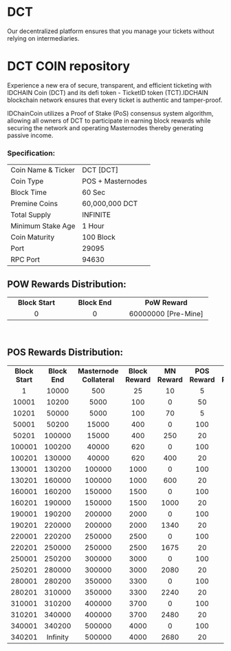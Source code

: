 # DCT
Our decentralized platform ensures that you manage your tickets without relying on intermediaries.


<h1>DCT COIN repository</h1>
<p> Experience a new era of secure, transparent, and efficient ticketing with IDCHAIN Coin (DCT) and its defi token - TicketID token (TCT).IDCHAIN blockchain network ensures that every ticket is authentic and tamper-proof.</p>
<p> IDChainCoin utilizes a Proof of Stake (PoS) consensus system algorithm, allowing all owners of DCT to participate in earning block rewards while securing the network and operating Masternodes thereby generating passive income.</p>

  
  
<h3><strong>Specification:</strong></h3>
<table>
<tbody>
<tr>
<td>Coin Name & Ticker</td>
<td>DCT [DCT]</td>
</tr>
<tr>
<td>Coin Type</td>
<td>POS + Masternodes</td>
</tr>
<tr>
<td>Block Time</td>
<td>60 Sec</td>
</tr>
<tr>
<td>Premine Coins</td>
<td>60,000,000 DCT</td>
</tr>
<tr>
<td>Total Supply</td>
<td>INFINITE</td>
</tr>
<tr>
<td>Minimum Stake Age</td>
<td>1 Hour</td>
</tr>
<tr>
<td>Coin Maturity</td>
<td>100 Block</td>
</tr>
<tr>
<td>Port</td>
<td>29095</td>
</tr>
<tr>
<td>RPC Port</td>
<td>94630</td>
</tr>
</tbody>
</table>
<h2><strong>POW Rewards Distribution:</strong></h2>
<table border="0" width="600" cellspacing="2" cellpadding="2">
<tr>
<td class="xl65" style="width: 120px; text-align: center;"><strong>Block Start</strong></td>
<td class="xl65" style="width: 120px; text-align: center;"><strong>Block End</strong></td>
<td class="xl65" style="width: 180px; text-align: center;"><strong>PoW Reward</strong></td>
</tr>
<tr>
<td class="xl65" style="width: 120px; text-align: center;">0</td>
<td class="xl65" style="width: 120px; text-align: center;">0</td>
<td class="xl65" style="width: 180px; text-align: center;">60000000 [Pre-Mine]</td>
</tr>
</table>
<br>
<h2><strong>POS Rewards Distribution:</strong></h2>
<table border="0" width="600" cellspacing="2" cellpadding="2"><colgroup><col width="26" /><col width="106" /><col width="98" /><col width="126" /><col width="130" /><col width="118" /></colgroup>
<tbody>
<tr>
<td class="xl65" style="width: 120px; text-align: center;"><strong>Block Start</strong></td>
<td class="xl65" style="width: 120px; text-align: center;"><strong>Block End</strong></td>
<td class="xl65" style="width: 180px; text-align: center;"><strong>Masternode Collateral</strong></td>
<td class="xl65" style="width: 120px; text-align: center;"><strong>Block Reward</strong></td>
<td class="xl65" style="width: 120px; text-align: center;"><strong>MN Reward</strong></td>
<td class="xl66" style="width: 120px; text-align: center;"><strong>POS Reward</strong></td>
<td class="xl66" style="width: 120px; text-align: center;"><strong>DEV Reward</strong></td>
</tr>
<tr>
<td class="xl65" style="width: 120px; text-align: center;">1</td>
<td class="xl65" style="width: 120px; text-align: center;">10000</td>
<td class="xl65" style="width: 180px; text-align: center;">500</td>
<td class="xl65" style="width: 120px; text-align: center;">25</td>
<td class="xl65" style="width: 120px; text-align: center;">10</td>
<td class="xl66" style="width: 120px; text-align: center;">5</td>
<td class="xl66" style="width: 120px; text-align: center;">10</td>
</tr>
<tr>
<td class="xl65" style="width: 120px; text-align: center;">10001</td>
<td class="xl65" style="width: 120px; text-align: center;">10200</td>
<td class="xl65" style="width: 180px; text-align: center;">5000</td>
<td class="xl65" style="width: 120px; text-align: center;">100</td>
<td class="xl65" style="width: 120px; text-align: center;">0</td>
<td class="xl66" style="width: 120px; text-align: center;">50</td>
<td class="xl66" style="width: 120px; text-align: center;">50</td>
</tr>
<tr>
<td class="xl65" style="width: 120px; text-align: center;">10201</td>
<td class="xl65" style="width: 120px; text-align: center;">50000</td>
<td class="xl65" style="width: 180px; text-align: center;">5000</td>
<td class="xl65" style="width: 120px; text-align: center;">100</td>
<td class="xl65" style="width: 120px; text-align: center;">70</td>
<td class="xl66" style="width: 120px; text-align: center;">5</td>
<td class="xl66" style="width: 120px; text-align: center;">25</td>
</tr>
<tr>
<td class="xl65" style="width: 120px; text-align: center;">50001</td>
<td class="xl65" style="width: 120px; text-align: center;">50200</td>
<td class="xl65" style="width: 180px; text-align: center;">15000</td>
<td class="xl65" style="width: 120px; text-align: center;">400</td>
<td class="xl65" style="width: 120px; text-align: center;">0</td>
<td class="xl66" style="width: 120px; text-align: center;">100</td>
<td class="xl66" style="width: 120px; text-align: center;">300</td>
</tr>
<tr>
<td class="xl65" style="width: 120px; text-align: center;">50201</td>
<td class="xl65" style="width: 120px; text-align: center;">100000</td>
<td class="xl65" style="width: 180px; text-align: center;">15000</td>
<td class="xl65" style="width: 120px; text-align: center;">400</td>
<td class="xl65" style="width: 120px; text-align: center;">250</td>
<td class="xl66" style="width: 120px; text-align: center;">20</td>
<td class="xl66" style="width: 120px; text-align: center;">130</td>
</tr>
<tr>
<td class="xl65" style="width: 120px; text-align: center;">100001</td>
<td class="xl65" style="width: 120px; text-align: center;">100200</td>
<td class="xl65" style="width: 180px; text-align: center;">40000</td>
<td class="xl65" style="width: 120px; text-align: center;">620</td>
<td class="xl65" style="width: 120px; text-align: center;">0</td>
<td class="xl66" style="width: 120px; text-align: center;">100</td>
<td class="xl66" style="width: 120px; text-align: center;">520</td>
</tr>
<tr>
<td class="xl65" style="width: 120px; text-align: center;">100201</td>
<td class="xl65" style="width: 120px; text-align: center;">130000</td>
<td class="xl65" style="width: 180px; text-align: center;">40000</td>
<td class="xl65" style="width: 120px; text-align: center;">620</td>
<td class="xl65" style="width: 120px; text-align: center;">400</td>
<td class="xl66" style="width: 120px; text-align: center;">20</td>
<td class="xl66" style="width: 120px; text-align: center;">200</td>
</tr>
<tr>
<td class="xl65" style="width: 120px; text-align: center;">130001</td>
<td class="xl65" style="width: 120px; text-align: center;">130200</td>
<td class="xl65" style="width: 180px; text-align: center;">100000</td>
<td class="xl65" style="width: 120px; text-align: center;">1000</td>
<td class="xl65" style="width: 120px; text-align: center;">0</td>
<td class="xl66" style="width: 120px; text-align: center;">100</td>
<td class="xl66" style="width: 120px; text-align: center;">900</td>
</tr>
<tr>
<td class="xl65" style="width: 120px; text-align: center;">130201</td>
<td class="xl65" style="width: 120px; text-align: center;">160000</td>
<td class="xl65" style="width: 180px; text-align: center;">100000</td>
<td class="xl65" style="width: 120px; text-align: center;">1000</td>
<td class="xl65" style="width: 120px; text-align: center;">600</td>
<td class="xl66" style="width: 120px; text-align: center;">20</td>
<td class="xl66" style="width: 120px; text-align: center;">380</td>
</tr>
<tr>
<td class="xl65" style="width: 120px; text-align: center;">160001</td>
<td class="xl65" style="width: 120px; text-align: center;">160200</td>
<td class="xl65" style="width: 180px; text-align: center;">150000</td>
<td class="xl65" style="width: 120px; text-align: center;">1500</td>
<td class="xl65" style="width: 120px; text-align: center;">0</td>
<td class="xl66" style="width: 120px; text-align: center;">100</td>
<td class="xl66" style="width: 120px; text-align: center;">1400</td>
</tr>
<tr>
<td class="xl65" style="width: 120px; text-align: center;">160201</td>
<td class="xl65" style="width: 120px; text-align: center;">190000</td>
<td class="xl65" style="width: 180px; text-align: center;">150000</td>
<td class="xl65" style="width: 120px; text-align: center;">1500</td>
<td class="xl65" style="width: 120px; text-align: center;">1000</td>
<td class="xl66" style="width: 120px; text-align: center;">20</td>
<td class="xl66" style="width: 120px; text-align: center;">480</td>
</tr>
<tr>
<td class="xl65" style="width: 120px; text-align: center;">190001</td>
<td class="xl65" style="width: 120px; text-align: center;">190200</td>
<td class="xl65" style="width: 180px; text-align: center;">200000</td>
<td class="xl65" style="width: 120px; text-align: center;">2000</td>
<td class="xl65" style="width: 120px; text-align: center;">0</td>
<td class="xl66" style="width: 120px; text-align: center;">100</td>
<td class="xl66" style="width: 120px; text-align: center;">1900</td>
</tr>
<tr>
<td class="xl65" style="width: 120px; text-align: center;">190201</td>
<td class="xl65" style="width: 120px; text-align: center;">220000</td>
<td class="xl65" style="width: 180px; text-align: center;">200000</td>
<td class="xl65" style="width: 120px; text-align: center;">2000</td>
<td class="xl65" style="width: 120px; text-align: center;">1340</td>
<td class="xl66" style="width: 120px; text-align: center;">20</td>
<td class="xl66" style="width: 120px; text-align: center;">640</td>
</tr>
<tr>
<td class="xl65" style="width: 120px; text-align: center;">220001</td>
<td class="xl65" style="width: 120px; text-align: center;">220200</td>
<td class="xl65" style="width: 180px; text-align: center;">250000</td>
<td class="xl65" style="width: 120px; text-align: center;">2500</td>
<td class="xl65" style="width: 120px; text-align: center;">0</td>
<td class="xl66" style="width: 120px; text-align: center;">100</td>
<td class="xl66" style="width: 120px; text-align: center;">2400</td>
</tr>
<tr>
<td class="xl65" style="width: 120px; text-align: center;">220201</td>
<td class="xl65" style="width: 120px; text-align: center;">250000</td>
<td class="xl65" style="width: 180px; text-align: center;">250000</td>
<td class="xl65" style="width: 120px; text-align: center;">2500</td>
<td class="xl65" style="width: 120px; text-align: center;">1675</td>
<td class="xl66" style="width: 120px; text-align: center;">20</td>
<td class="xl66" style="width: 120px; text-align: center;">805</td>
</tr>
<tr>
<td class="xl65" style="width: 120px; text-align: center;">250001</td>
<td class="xl65" style="width: 120px; text-align: center;">250200</td>
<td class="xl65" style="width: 180px; text-align: center;">300000</td>
<td class="xl65" style="width: 120px; text-align: center;">3000</td>
<td class="xl65" style="width: 120px; text-align: center;">0</td>
<td class="xl66" style="width: 120px; text-align: center;">100</td>
<td class="xl66" style="width: 120px; text-align: center;">2900</td>
</tr>
<tr>
<td class="xl65" style="width: 120px; text-align: center;">250201</td>
<td class="xl65" style="width: 120px; text-align: center;">280000</td>
<td class="xl65" style="width: 180px; text-align: center;">300000</td>
<td class="xl65" style="width: 120px; text-align: center;">3000</td>
<td class="xl65" style="width: 120px; text-align: center;">2080</td>
<td class="xl66" style="width: 120px; text-align: center;">20</td>
<td class="xl66" style="width: 120px; text-align: center;">900</td>
</tr>
<tr>
<td class="xl65" style="width: 120px; text-align: center;">280001</td>
<td class="xl65" style="width: 120px; text-align: center;">280200</td>
<td class="xl65" style="width: 180px; text-align: center;">350000</td>
<td class="xl65" style="width: 120px; text-align: center;">3300</td>
<td class="xl65" style="width: 120px; text-align: center;">0</td>
<td class="xl66" style="width: 120px; text-align: center;">100</td>
<td class="xl66" style="width: 120px; text-align: center;">3200</td>
</tr>
<tr>
<td class="xl65" style="width: 120px; text-align: center;">280201</td>
<td class="xl65" style="width: 120px; text-align: center;">310000</td>
<td class="xl65" style="width: 180px; text-align: center;">350000</td>
<td class="xl65" style="width: 120px; text-align: center;">3300</td>
<td class="xl65" style="width: 120px; text-align: center;">2240</td>
<td class="xl66" style="width: 120px; text-align: center;">20</td>
<td class="xl66" style="width: 120px; text-align: center;">1040</td>
</tr>
<tr>
<td class="xl65" style="width: 120px; text-align: center;">310001</td>
<td class="xl65" style="width: 120px; text-align: center;">310200</td>
<td class="xl65" style="width: 180px; text-align: center;">400000</td>
<td class="xl65" style="width: 120px; text-align: center;">3700</td>
<td class="xl65" style="width: 120px; text-align: center;">0</td>
<td class="xl66" style="width: 120px; text-align: center;">100</td>
<td class="xl66" style="width: 120px; text-align: center;">3600</td>
</tr>
<tr>
<td class="xl65" style="width: 120px; text-align: center;">310201</td>
<td class="xl65" style="width: 120px; text-align: center;">340000</td>
<td class="xl65" style="width: 180px; text-align: center;">400000</td>
<td class="xl65" style="width: 120px; text-align: center;">3700</td>
<td class="xl65" style="width: 120px; text-align: center;">2480</td>
<td class="xl66" style="width: 120px; text-align: center;">20</td>
<td class="xl66" style="width: 120px; text-align: center;">1200</td>
</tr>
<tr>
<td class="xl65" style="width: 120px; text-align: center;">340001</td>
<td class="xl65" style="width: 120px; text-align: center;">340200</td>
<td class="xl65" style="width: 180px; text-align: center;">500000</td>
<td class="xl65" style="width: 120px; text-align: center;">4000</td>
<td class="xl65" style="width: 120px; text-align: center;">0</td>
<td class="xl66" style="width: 120px; text-align: center;">100</td>
<td class="xl66" style="width: 120px; text-align: center;">3900</td>
</tr>
<tr>
<td class="xl65" style="width: 120px; text-align: center;">340201</td>
<td class="xl65" style="width: 120px; text-align: center;">Infinity</td>
<td class="xl65" style="width: 180px; text-align: center;">500000</td>
<td class="xl65" style="width: 120px; text-align: center;">4000</td>
<td class="xl65" style="width: 120px; text-align: center;">2680</td>
<td class="xl66" style="width: 120px; text-align: center;">20</td>
<td class="xl66" style="width: 120px; text-align: center;">1300</td>
</tr>
</tbody>
</table>
